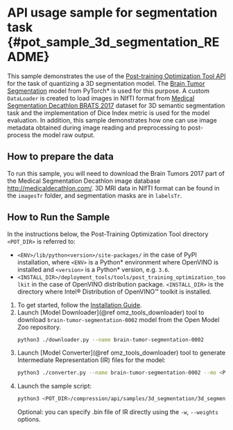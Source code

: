 # API usage sample for segmentation task {#pot_sample_3d_segmentation_README}

This sample demonstrates the use of the [Post-training Optimization Tool API](../../README.md) for the task of quantizing a 3D segmentation model.
The [Brain Tumor Segmentation](https://github.com/openvinotoolkit/open_model_zoo/blob/master/models/public/brain-tumor-segmentation-0002/brain-tumor-segmentation-0002.md) model from PyTorch* is used for this purpose.
A custom `DataLoader` is created to load images in NIfTI format from [Medical Segmentation Decathlon BRATS 2017](http://medicaldecathlon.com/) dataset for 3D semantic segmentation task 
and the implementation of Dice Index metric is used for the model evaluation. In addition, this sample demonstrates how one can use image metadata obtained during image reading and 
preprocessing to post-process the model raw output.

## How to prepare the data

To run this sample, you will need to download the Brain Tumors 2017 part of the Medical Segmentation Decathlon image database http://medicaldecathlon.com/.
3D MRI data in NIfTI format can be found in the `imagesTr` folder, and segmentation masks are in `labelsTr`.


## How to Run the Sample
In the instructions below, the Post-Training Optimization Tool directory `<POT_DIR>` is referred to:
- `<ENV>/lib/python<version>/site-packages/` in the case of PyPI installation, where `<ENV>` is a Python* 
 environment where OpenVINO is installed and `<version>` is a Python* version, e.g. `3.6`.
- `<INSTALL_DIR>/deployment_tools/tools/post_training_optimization_toolkit` in the case of OpenVINO distribution package. 
`<INSTALL_DIR>` is the directory where Intel&reg; Distribution of OpenVINO&trade; toolkit is installed.


1. To get started, follow the [Installation Guide](../../../../docs/InstallationGuide.md).
2. Launch [Model Downloader](@ref omz_tools_downloader) tool to download `brain-tumor-segmentation-0002` model from the Open Model Zoo repository.
   ```sh
   python3 ./downloader.py --name brain-tumor-segmentation-0002
   ```
3. Launch [Model Converter](@ref omz_tools_downloader) tool to generate Intermediate Representation (IR) files for the model:
   ```sh
   python3 ./converter.py --name brain-tumor-segmentation-0002 --mo <PATH_TO_MODEL_OPTIMIZER>/mo.py
   ```
4. Launch the sample script:
   ```sh
   python3 <POT_DIR>/compression/api/samples/3d_segmentation/3d_segmentation_sample.py -m <PATH_TO_IR_XML> -d <BraTS_2017/imagesTr> --mask-dir <BraTS_2017/labelsTr>
   ```
   Optional: you can specify .bin file of IR directly using the `-w`, `--weights` options.
